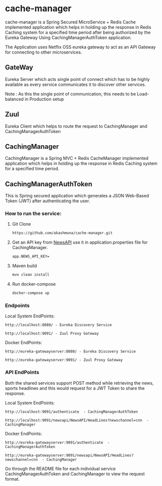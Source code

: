 # cache-manager

cache-manager is a Spring Secured MicroService + Redis Cache implemented application which helps in holding up the response in Redis Caching system for a specified time period after being authorized by the Eureka Gateway Using CachingManagerAuthToken application.

The Application uses Netflix OSS eureka gateway to act as an API Gateway for connecting to other microservices.

## GateWay

Eureka Server which acts single point of connect which has to be highly available as every service communicates it to discover other services.

Note : As this the single point of communication, this needs to be Load-balanced in Production setup

## Zuul

Eureka Client which helps to route the request to CachingManager and CachingManagerAuthToken

## CachingManager

CachingManager is a Spring MVC + Redis CacheManager implemented application which helps in holding up the response in Redis Caching system for a specified time period.

## CachingManagerAuthToken

This is Spring secured application which generates a JSON Web-Based Token (JWT) after authenticating the user.

### How to run the service:
1. Git Clone 

    ```bash
    https://github.com/akashmuna/cache-manager.git
    ```
    
2. Get an API key from [NewsAPI](https://newsapi.org/docs/get-started) use it in application.properties file for CachingManager.

	```bash
	app.NEWS_API_KEY=
	```

3. Maven build

    ```bash
    mvn clean install
	```
	
4. Run docker-compose

	```bash
	docker-compose up
	```
	
### Endpoints

Local System EndPoints:

	http://localhost:8080/ - Eureka Discovery Service

	http://localhost:9091/ - Zuul Proxy Gateway

Docker EndPoints:

	http://eureka-gatewayserver:8080/ - Eureka Discovery Service

	http://eureka-gatewayserver:9091/ - Zuul Proxy Gateway

### API EndPoints

Both the shared services support POST method while retrieving the news, sports headlines and this would request for a JWT Token to share the response. 

Local System EndPoints:

	http://localhost:9091/authenticate  - CachingManagerAuthToken

	http://localhost:9091/newsapi/NewsAPI/HeadLines?newschannel=cnn  - CachingManager

Docker EndPoints:

	http://eureka-gatewayserver:9091/authenticate  - CachingManagerAuthToken

	http://eureka-gatewayserver:9091/newsapi/NewsAPI/HeadLines?newschannel=cnn  - CachingManager
	
Go through the README file for each individual service CachingManagerAuthToken and CachingManager to view the request format. 